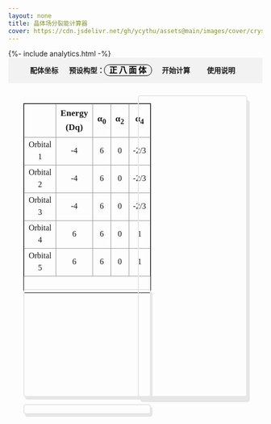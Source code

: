 ```yaml
---
layout: none
title: 晶体场分裂能计算器
cover: https://cdn.jsdelivr.net/gh/ycythu/assets@main/images/cover/crystal tree.jpg
---
```

<!--more-->

<html>
<head>
	{%- include analytics.html -%}
	<meta charset="utf-8">
	<meta name="viewport" content="width=device-width, initial-scale=1">
	<meta name="description" content="在线计算不同对称性下d轨道的的分裂形式，计算本征态的成分并展示轨道等值面图">
	<title>晶体场分裂能计算器</title>
	<link rel="stylesheet" href="https://cdn.bootcdn.net/ajax/libs/font-awesome/6.4.2/css/all.css">
	<script src="https://cdnjs.cloudflare.com/ajax/libs/mathjs/11.11.1/math.min.js" type="text/javascript"></script>
	<script src="https://cdnjs.cloudflare.com/ajax/libs/three.js/r124/three.min.js" type="text/javascript"></script>
	<script src="/assets/js/Detector.js" type="text/javascript"></script>
	<script src="/assets/js/MarchingCubes.js" type="text/javascript"></script>
	<script src="/assets/js/OrbitControls@2.110.3.js" type="text/javascript"></script>
	<style>
		@font-face {
			font-family: LMMath;
			src: url("/assets/fonts/latinmodern-math/latinmodern-math.otf")
		}
		body {
			margin: 0;
		}
		li {
    		display:inline;
        	user-select: none;
		}
		option {
			font-weight: bold;
		}
		table {
			text-align: center;
			width: 100%;
			font-family: LMMath, Cambria Math, Times New Roman;
		}
		dialog {
			max-width: 900px;
		}
		.greyDiv {
			background-color: #f2f2f2;
		}
		.nav {
			display: flex;
			width: 100%;
			max-width: 950px;
			justify-content: space-between;
			margin: 0 auto;
		}
		.nav_left {
			padding-left: 40px;
			line-height: 50px;
			margin: 0;
		}
		.nav_right {
			padding-left: 0;
			padding-right: 40px;
			line-height: 50px;
			margin: 0;
		}
		.selectDiv {
			display: inline-flex;
		}
		.selectDiv select {
			font-weight: bold;
			font-size: medium;
			text-align: center;
			text-align-last: justify;
	  		border: 2px solid #f2f2f2;
	    	outline: 1px solid #000;
	  		vertical-align: middle;
	  		background: transparent;
	  		-webkit-appearance: none;
	  		appearance: none;
	  		border-radius: 10px;
		}
		.mol-container {
			width: 100%;
			height: 100%;
			position: relative;
		}
		.dataTable {
			border: 1px solid #000;
		}
		.dataTable td {
			border: 1px solid #999;
		}
		#resultsTable {
			height: 100%;
			line-height: 1.5rem;
		}
		#resultsTable thead {
			user-select: none;
			font-weight: bold;
			line-height: 1.8rem;
			font-size: 1.1rem;
		}
		.mathFont {
			font-family: LMMath, Cambria Math, Times New Roman;
		}
		.container {
			display: flex;
			flex-wrap: wrap;
			flex-direction: row;
			justify-content: space-evenly;
			/*height: 480px;*/
			max-width: 950px;
			margin: .5rem auto 0;
			padding: 1rem;
		}
		.infoDiv {
			display: flex;
			flex-wrap: wrap;
			flex-direction: column;
			justify-content: space-evenly;
			margin-bottom: 15px;
		}
		@media (min-width: 0) {
			.infoDiv {
				width: 100%;
			}
			.axesDiv {
				width: 100%;
			}
		}
		@media (min-width: 800px) {
			.infoDiv {
				width: 45%;
			}
			.axesDiv {
				width: 45%;
			}
		}
		.axesDiv {
			/*margin: 10px 10px 10px 5px;
			height: 100%;
			flex: 1 auto 0;*/
			margin-bottom: 20px;
			border: 2px solid #e6e6e6;
			box-shadow: 5px 10px #e6e6e6;
			border-radius: 5px;
		}
		.resultsTableDiv{
			/*flex-grow: 0.5;*/
		}
		.resultsEnergyDiv {
			display: flex;
			flex-wrap: wrap;
			flex-direction: row;
			justify-content: space-between;
			flex-grow: 1;
			margin-top: .5rem;
			align-items: center;
		}
		#highlightInfo {
			font-weight: bold;
			border: 2px solid #e6e6e6;
			border-radius: 5px;
    		box-shadow: 3px 5px #e6e6e6;
    		/*height: 250px;*/
    		width: calc(100% - 1rem);
    		padding: 0.5rem;
    		margin-bottom: 5px;
		}
		#svg {
			border: 2px solid #e6e6e6;
			border-radius: 5px;
    		box-shadow: 3px 5px #e6e6e6;
			padding: 0.5rem;
			width: calc(100% - 1rem);
		}
	</style>
</head>
<body>
	<h1 style="display: none;">晶体场分裂能计算器</h1>
	<div class="greyDiv"><div class="nav">
		<ul class="nav_left">
			<li onclick="openCoordinatesDialog()" title="手动修改配体坐标"><nobr><i class="fas fa-table"></i><b>&nbsp;配体坐标</b>&emsp;</nobr></li>
			<li title="选择预设几何构型"><nobr><i class="fa-solid fa-cubes"></i><b>&nbsp;预设构型：</b><div class="selectDiv"><select id="selectGeometry" onchange="setGeometry(this.value)">
				<option value="custom">&nbsp;自定义&nbsp;</option>
				<option value="linear">&nbsp;直线型&nbsp;</option>
				<option value="triangle">&nbsp;正三角型&nbsp;</option>
				<option value="square planar">&nbsp;平面四方型&nbsp;</option>
				<option value="tetrahedron">&nbsp;正四面体&nbsp;</option>
				<option value="triangular bipyramid">&nbsp;三角双锥&nbsp;</option>
				<option value="octahedron" selected>&nbsp;正八面体&nbsp;</option>
				<option value="pentagonal bipyramidal">&nbsp;五角双锥&nbsp;</option>
				<option value="cubic">&nbsp;立方体&nbsp;</option>
				<option value="square antiprism">&nbsp;四方反棱柱&nbsp;</option>
			</select></div>&emsp;</nobr></li>
			<li onclick="calculate()" title="开始计算晶体场分离能"><nobr><i class="fa-solid fa-calculator"></i><b>&nbsp;开始计算</b></nobr></li>
		</ul>
		<ul class="nav_right">
			<li onclick="openInstructionDialog()" title="点击查看使用说明"><nobr><i class="fa-solid fa-circle-info"></i><b>&nbsp;使用说明</b>&emsp;</nobr></li>
		</ul>
	</div></div>
	<dialog id="coordinatesDialog"><form method="dialog"><center>
		<p><span>配体数量：</span><input id="coordinatesNumber" type="number" min="0" step="1" value="6" onchange="setCoordinatesNumber(this.value)" /></p>
		<p>
			<table class="dataTable" id="coordinatesTable">
				<thead><tr><td>方位角</td><td>极角</td></tr></thead>
				<tbody>
					<tr><td contentEditable="true">0</td><td contentEditable="true">0</td></tr>
					<tr><td contentEditable="true">0</td><td contentEditable="true">pi</td></tr>
					<tr><td contentEditable="true">0</td><td contentEditable="true">pi/2</td></tr>
					<tr><td contentEditable="true">pi/2</td><td contentEditable="true">pi/2</td></tr>
					<tr><td contentEditable="true">pi</td><td contentEditable="true">pi/2</td></tr>
					<tr><td contentEditable="true">3pi/2</td><td contentEditable="true">pi/2</td></tr>
				</tbody>
			</table>
		</p>
		<div>
      		<button value="0">Cancel</button>
      		<button value="1">Confirm</button>
    	</div>
    </center></form></dialog>
    <div class="container">
  		<div class="infoDiv">
  			<div class="resultsTableDiv">
  				<table class="dataTable" id="resultsTable">
    				<thead><tr><td></td><td>Energy (Dq)</td><td>&alpha;<sub>0</sub></td><td>&alpha;<sub>2</sub></td><td>&alpha;<sub>4</sub></td></tr></thead>
    				<tbody>
    					<tr id="orbitalTr1"><td title="点击显示轨道详细信息" style="user-select: none;" onclick="highlightorbital(1)">Orbital 1</td><td>-4</td><td>6</td><td>0</td><td>-2/3</td></tr>
    					<tr id="orbitalTr2"><td title="点击显示轨道详细信息" style="user-select: none;" onclick="highlightorbital(2)">Orbital 2</td><td>-4</td><td>6</td><td>0</td><td>-2/3</td></tr>
    					<tr id="orbitalTr3"><td title="点击显示轨道详细信息" style="user-select: none;" onclick="highlightorbital(3)">Orbital 3</td><td>-4</td><td>6</td><td>0</td><td>-2/3</td></tr>
    					<tr id="orbitalTr4"><td title="点击显示轨道详细信息" style="user-select: none;" onclick="highlightorbital(4)">Orbital 4</td><td>6</td><td>6</td><td>0</td><td>1</td></tr>
    					<tr id="orbitalTr5"><td title="点击显示轨道详细信息" style="user-select: none;" onclick="highlightorbital(5)">Orbital 5</td><td>6</td><td>6</td><td>0</td><td>1</td></tr>
    				</tbody>
    			</table>
  			</div>
  			<div class="resultsEnergyDiv" id="resultsEnergy">
  				<!--<canvas id="canvas"></canvas>-->
  				<svg id="svg" version="1.0" xmlns="http://www.w3.org/2000/svg" width="300px" height="250px" viewBox="0 0 240 200"></svg>
  				<p id="highlightInfo"></p>
  				<!--<path fill="#f70" d="M0 0 h 3.375 V 14.5 h 0.75 V 0 h 3.375 V 18 h -2 V 24 h -3.5 v -6 h -2 L 0 0 M8.25 0 h 7.5 v 9 h -3.375 v -5 h -0.75 V 20 h 0.75 V 9.5 h 3.375 V 24 h -7.5 L 8.25 0 M16.5 0 h 3.375 V 14.5 h 0.75 V 0 h 3.375 V 18 h -2 V 24 h -3.5 v -6 h -2 L 16.5 0"/>-->
  			</div>
  		</div>
  		<div class="axesDiv" id="axesDiv">
  			<div id="molViewDiv"></div>
  		</div>
    </div>
    <dialog id="instructionDialog"><form method="dialog">
		<h3 style="text-align: center;">使用说明</h3>
		<p><h4>功能介绍：</h4>本页面可用于计算不同配位构型下晶体场理论所描述的 <span class="mathFont">d</span> 轨道的分裂情况，计算过程假设配体完全相同且距离中心原子距离相同。</p>
		<p><h4>使用方法：</h4><table style="text-align: left;">
			<tr><td>①点击【配体坐标】可查看并修改所有配体在球坐标系下的坐标，页面右侧（或下方）的可视化区会显示当前配位构型。</td></tr>
			<tr><td>②点击【预设构型】可在下拉菜单中选择页面预先配置完成的常见构型，包括直线型、正四面体、正八面体等。</td></tr>
			<tr><td>③点击【开始计算】即可计算当前构型下晶体场理论所描述的 <span class="mathFont">d</span> 轨道分裂情况。</td></tr>
			<tr><td>④计算结束后页面左上角的表格会显示（更新）每条轨道的详细信息，同时表格下方会显示（更新）能量分裂情况。</td></tr>
			<tr><td>⑤点击表格第一列的轨道编号会在表格下方坐标区中以红色高亮显示对应轨道，并且显示（更新）此轨道的详细信息（包括能量与轨道组成成分等），而且在可视化区域也会显示此轨道的等值面。</td></tr>
		</table></p><!--①②③④⑤⑥⑦⑧⑨⑩-->
		<div style="text-align: center;">
      		<button><i class="fa-regular fa-circle-xmark"></i>&nbsp;关闭窗口</button>
    	</div>
    </form></dialog>
</body>
<script type="text/javascript">
	var scene, camera, renderer, controls;
	var energyRational, energyFloat, orbital, coefficient, orbitalPosition;
	var points = [];
	var isovalue = 0.01, pos_color = 0x9370DB, neg_color = 0xEEE9E9;
	var calculateComplete = false;
	var objArray = [],  meshArray = [];
	var dOrbitalData = [], eigenOrbitalData = [];
	var resolution = 32, axisMin = -15, axisRange = 30;
	var coordinatesDialog = document.getElementById("coordinatesDialog");
	var instructionDialog = document.getElementById("instructionDialog");
	var tableMemory = document.getElementById("coordinatesTable").innerHTML;
	initScene();
	showMol();
	animate();
	genGrid();
	var threeCanvas = document.getElementById("axesDiv").querySelector("canvas");
	threeCanvas.style.outline = "none";

	if (typeof coordinatesDialog.showModal !== "function") {
  		coordinatesDialog.hidden = true;
  	}
  	if (typeof instructionDialog.showModal !== "function") {
  		instructionDialog.hidden = true;
  	}

  	coordinatesDialog.addEventListener("close", () => {
  		if (coordinatesDialog.returnValue == 1)
  			updateCoordinatesTable();
  		else {
  			var table = document.getElementById("coordinatesTable");
  			table.innerHTML = tableMemory;
  			document.getElementById("coordinatesNumber").value = table.getElementsByTagName("tr").length - 1;
  		}
	});

	window.onresize = function() {
		//setCanvasSize();
		//ctx.font = "1rem LMMath";
		var canvasWidth = document.getElementById("axesDiv").clientWidth, canvasHeight = document.getElementById("axesDiv").clientHeight;
		renderer.setSize(canvasWidth, canvasHeight);
		camera.aspect = canvasWidth / canvasHeight;
		camera.updateProjectionMatrix();
	}

	function initScene() {
		scene = new THREE.Scene();
		var canvasWidth = document.getElementById("axesDiv").clientWidth, canvasHeight = document.getElementById("axesDiv").clientHeight;
		var viewAngle = 45, aspect = canvasWidth / canvasHeight, near = 0.1, far = 20000;
		camera = new THREE.PerspectiveCamera(viewAngle, aspect, near, far);
		scene.add(camera);
		camera.position.set(30,0,10);
		camera.lookAt(scene.position);
		if (Detector.webgl)
			renderer = new THREE.WebGLRenderer({antialias:true});
		else
			renderer = new THREE.CanvasRenderer();
		renderer.setSize(canvasWidth, canvasHeight);
		renderer.localClippingEnabled = true;
		renderer.setClearColor(0xffffff, 1);
		document.getElementById('molViewDiv').appendChild(renderer.domElement);
		controls = new THREE.OrbitControls(camera, renderer.domElement);
		controls.enablePan = false;
		const ambientLight = new THREE.AmbientLight(0x404040);
		scene.add(ambientLight);
		const directionalLight = new THREE.DirectionalLight(0xffffff, 0.75);
		directionalLight.position.set(1, 1, 1);
		scene.add(directionalLight);
		var centerGeometry = new THREE.SphereGeometry(1.5, 32, 16);
		var centerMaterial = new THREE.MeshPhongMaterial({color: 0xff7a60});
		var centerSphere = new THREE.Mesh(centerGeometry, centerMaterial);
		scene.add(centerSphere);
	}

	function animate() {
		requestAnimationFrame(animate);
		renderer.render(scene, camera);
		controls.update();
	}

	function displayOrbital(orbitalIndex) {
		if (dOrbitalData.length == 0)
			for (let index = 0; index < 5; index++)
				calcOrbitalWFN(index);
		if (eigenOrbitalData.length == 0)
			eigenOrbitalData = math.multiply(math.transpose(orbital), dOrbitalData);
		meshArray.push(Isosurface(points, eigenOrbitalData[orbitalIndex], isovalue, pos_color));
		meshArray.push(Isosurface(points, eigenOrbitalData[orbitalIndex],-isovalue, neg_color));
	}

	function calcOrbitalWFN(index) {
		dOrbitalData[index] = [];
		var angular;
		for (var k = 0; k < resolution; k++)
			for (var j = 0; j < resolution; j++)
				for (var i = 0; i < resolution; i++) {
					var x = axisMin + axisRange * i / (resolution - 1);
					var y = axisMin + axisRange * j / (resolution - 1);
					var z = axisMin + axisRange * k / (resolution - 1);
					var r = math.sqrt(x * x + y * y + z * z);
					var radial = 2 * math.sqrt(2) / (27 * math.sqrt(5) * math.sqrt(27)) * math.exp(-r / 3);
					switch (index) {
						case 0:
							angular = math.sqrt(15 / Math.PI) / 4 * (x * x - y * y);
							break;
						case 1:
							angular = math.sqrt(15 / Math.PI) / 2 * (x * z);
							break;
						case 2:
							angular = math.sqrt(5 / Math.PI) / 4 * (2 * z * z - x * x - y * y);
							break;
						case 3:
							angular = math.sqrt(15 / Math.PI) / 2 * (y * z);
							break;
						case 4:
							angular = math.sqrt(15 / Math.PI) / 2 * (x * y);
							break;
					}
					dOrbitalData[index].push(radial * angular);
				}
	}

	function genGrid() {
		for (var k = 0; k < resolution; k++)
			for (var j = 0; j < resolution; j++)
				for (var i = 0; i < resolution; i++) {
					var x = axisMin + axisRange * i / (resolution - 1);
					var y = axisMin + axisRange * j / (resolution - 1);
					var z = axisMin + axisRange * k / (resolution - 1);
					points.push(new THREE.Vector3(x / 2, y / 2, z / 2));
				}
	}

	function Isosurface(points, values, isovalue, isocolor) {
		var geometry = MarchingCubes(points, values, isovalue);
		var colorMaterial =  new THREE.MeshPhongMaterial({color: isocolor, side: THREE.DoubleSide, transparent: true, opacity: 0.5});
		var mesh = new THREE.Mesh(geometry, colorMaterial);
		scene.add(mesh);
		return mesh
	}

	function showMol() {
		var simpleGeometry = new THREE.SphereGeometry(1, 32, 16);
		var simpleMaterial = new THREE.MeshPhongMaterial({color: 0xcccccc});

		for (let index = 0; index < objArray.length; index++)
			scene.remove(objArray[index]);
		objArray = [];
		scene.remove(meshArray[0]);
		scene.remove(meshArray[1]);
		meshArray = [];

		var coordinatesArray = math.transpose(table2array());
		var phi = coordinatesArray[0];
		var theta = coordinatesArray[1];
		var cartesianArray = math.multiply(7.5, math.transpose([math.dotMultiply(math.map(theta, math.sin), math.map(phi, math.cos)), math.dotMultiply(math.map(theta, math.sin), math.map(phi, math.sin)), math.map(theta, math.cos)]));

		for (let index = 0; index < cartesianArray.length; index++) {
			objArray.push(new THREE.Mesh(simpleGeometry, simpleMaterial));
			objArray[objArray.length - 1].position.set(cartesianArray[index][0], cartesianArray[index][1], cartesianArray[index][2]);
			scene.add(objArray[objArray.length - 1]);
			objArray.push(createCylinder([cartesianArray[index][0], cartesianArray[index][1], cartesianArray[index][2]]));
			scene.add(objArray[objArray.length - 1]);
		}
	}

	function createCylinder(directionArray) {
		var cylinderGeometry = new THREE.CylinderGeometry(0.3, 0.3, 7.5, 32, 1);
		var cylinder = new THREE.Mesh(cylinderGeometry, new THREE.MeshPhongMaterial({color: 0xeee9e9}));
    	var normalizedDirectionArray = math.divide(directionArray, 7.5);
    	var directionVector = new THREE.Vector3(normalizedDirectionArray[0], normalizedDirectionArray[1], normalizedDirectionArray[2]);
    	cylinder.quaternion.setFromUnitVectors(new THREE.Vector3(0, 1, 0), directionVector);
    	cylinder.position.set(directionArray[0] / 2, directionArray[1] / 2, directionArray[2] / 2);
    	return cylinder;
	}

	function openCoordinatesDialog() {
		if (typeof coordinatesDialog.showModal === "function") {
    		coordinatesDialog.showModal();
    		tableMemory = document.getElementById("coordinatesTable").innerHTML;
  		}
  		else {
    		alert("Sorry, the <dialog> API is not supported by this browser.");
  		}
	}

	function openInstructionDialog() {
		if (typeof instructionDialog.showModal === "function") {
    		instructionDialog.showModal();
  		}
  		else {
    		alert("Sorry, the <dialog> API is not supported by this browser.");
  		}
	}

	function draworbital(energy) {
		var allOrbitalEnergy = energy;
		var energy_class = energy.reduce((obj, num) => [obj[num] = obj[num] || [], obj[num].push(num), obj][2], {});
		energy = Object.keys(energy_class);
		var range = Math.max(...energy) - Math.min(...energy);
		var svg = document.getElementById("svg");
		var text = '';
		orbitalPosition = Array(5);

		text += '<path id=\"axis\" stroke=\"black\" stroke-width=\"2\" d=\"M20 12 L20 200\"/>';
		text += '<polygon id=\"arrow\" points=\"16,12 24,12 20,0\" fill=\"black\" stroke=\"none\"/>'
		var yZero = 40 + 140 * Math.max(...energy) / range;
		text += '<path id=\"zero\" stroke=\"black\" stroke-width=\"2\" stroke-dasharray=\"5, 5\" d=\"M5 ' + yZero.toString() + ' l220 0\" />';
		for (let index = 0; index < energy.length; index ++) {
			var orbitalEnergy = Number(energy[index]);
			var energy_num = energy_class[orbitalEnergy].length;
			var y = 40 + 140 * (Math.max(...energy) - orbitalEnergy) / range;
			switch (energy_num) {
			case 1:
				let orbitalIndex11 = allOrbitalEnergy.indexOf(orbitalEnergy);
				text += '<path id=\"Orbital' + (orbitalIndex11 + 1).toString() + '\" stroke=\"black\" stroke-width=\"2\" stroke-linecap=\"round\" d=\"M100 ' + y.toString() + ' l30 0\" />';
				orbitalPosition[orbitalIndex11] = [100, y];
				break;
			case 2:
				let orbitalIndex21 = allOrbitalEnergy.indexOf(orbitalEnergy);
				text += '<path id=\"Orbital' + (orbitalIndex21 + 1).toString() + '\" stroke=\"black\" stroke-width=\"2\" stroke-linecap=\"round\" d=\"M75 ' + y.toString() + ' l30 0\" />';
				orbitalPosition[orbitalIndex21] = [75, y];
				let orbitalIndex22 = allOrbitalEnergy.indexOf(orbitalEnergy, orbitalIndex21 + 1);
				text += '<path id=\"Orbital' + (orbitalIndex22 + 1).toString() + '\" stroke=\"black\" stroke-width=\"2\" stroke-linecap=\"round\" d=\"M125 ' + y.toString() + ' l30 0\" />';
				orbitalPosition[orbitalIndex22] = [125, y];
				break;
			case 3:
				let orbitalIndex31 = allOrbitalEnergy.indexOf(orbitalEnergy);
				text += '<path id=\"Orbital' + (orbitalIndex31 + 1).toString() + '\" stroke=\"black\" stroke-width=\"2\" stroke-linecap=\"round\" d=\"M50 ' + y.toString() + ' l30 0\" />';
				orbitalPosition[orbitalIndex31] = [50, y];
				let orbitalIndex32 = allOrbitalEnergy.indexOf(orbitalEnergy, orbitalIndex31 + 1);
				text += '<path id=\"Orbital' + (orbitalIndex32 + 1).toString() + '\" stroke=\"black\" stroke-width=\"2\" stroke-linecap=\"round\" d=\"M100 ' + y.toString() + ' l30 0\" />';
				orbitalPosition[orbitalIndex32] = [100, y];
				let orbitalIndex33 = allOrbitalEnergy.indexOf(orbitalEnergy, orbitalIndex32 + 1);
				text += '<path id=\"Orbital' + (orbitalIndex33 + 1).toString() + '\" stroke=\"black\" stroke-width=\"2\" stroke-linecap=\"round\" d=\"M150 ' + y.toString() + ' l30 0\" />';
				orbitalPosition[orbitalIndex33] = [150, y];
				break;
			}
		}
		svg.innerHTML = text;
	}

	function draworbitalInfo(index) {
		var info = document.getElementById("highlightInfo");
		if (energyRational[index].includes('/'))
			text1 = "轨道能量：<br><table><tr><td>" + energyRational[index] + " Dq</td></tr><tr><td>≈ " + energyFloat[index] + " Dq</td></tr></table>";
		else
			text1 = "轨道能量：<br><table><tr><td>" + energyRational[index] + " Dq</td></tr></table>";
		var orbital_coefficient = math.transpose(orbital)[index];
		var orbital_basis = ["% d<sub>x<sup>2</sup>−y<sup>2</sup></sub>", "% d<sub>xz</sub>", "% d<sub>z<sup>2</sup>", "% d<sub>yz</sub>", "% d<sub>xy</sub>"];
		var text2 = "<br><table>"
		for (let orbital_index = 0; orbital_index < 5; orbital_index++) {
			if (orbital_coefficient[orbital_index] == 0)
				continue;
			text2 += "<tr><td>" + (100 * orbital_coefficient[orbital_index] ** 2).toFixed(1) + orbital_basis[orbital_index] + "</td></tr>";
		}
		text2 += "</table>"
		info.innerHTML = text1 + "<br>轨道成分：" + text2;
	}

  	function highlightorbital(index) {
  		if (!calculateComplete)
			return;
  		var tr = document.getElementById('orbitalTr' + index);
  		var flg = tr.style.backgroundColor == '';
  		var orbital;
  		var svg = document.getElementById("svg");
  		for (var nIndex = 1; nIndex <= 5; nIndex++) {
  			tr = document.getElementById('orbitalTr' + nIndex);
  			tr.style.backgroundColor = '';
  			tr.style.fontWeight = '';
  			orbital = svg.querySelector('#Orbital' + nIndex);
  			newText = orbital.outerHTML.replace('red', 'black');
  			newText = newText.replace('stroke-width=\"4\"', 'stroke-width=\"2\"');
  			orbital.outerHTML = newText;
  			scene.remove(meshArray[0]);
  			scene.remove(meshArray[1]);
  			meshArray = [];
  		}
  		tr = document.getElementById('orbitalTr' + index);
  		svg = document.getElementById("svg");
  		orbital = svg.querySelector('#Orbital' + index);
  		if (flg) {
  			tr.style.backgroundColor = '#e6e6e6';
  			tr.style.fontWeight = 'bold';
  			draworbitalInfo(index - 1);
  			newText = orbital.outerHTML.replace('black', 'red');
  			newText = newText.replace('stroke-width=\"2\"', 'stroke-width=\"4\"');
  			orbital.outerHTML = newText;
  			displayOrbital(index - 1);
  		}
  	}

	function updateCoordinatesTable() {
		//coordinatesArray = math.transpose(table2array());
		if (document.getElementById("coordinatesTable").innerHTML == tableMemory)
			return;
		document.getElementById("selectGeometry").options[0].selected = true;
		calculateComplete = false;
        showMol();
	}

	function setCoordinatesNumber(newValue) {
		var table = document.getElementById("coordinatesTable");
		var oldValue = table.rows.length - 1;
		if (newValue > oldValue) {
			for (let i = oldValue; i < newValue; i++) {
				var row =  table.insertRow(i + 1);
				row.innerHTML = "<td contentEditable=\"true\">0</td><td contentEditable=\"true\">0</td>";
			}
		}
		else {
			for (let i = oldValue; i > newValue; i--)
				table.deleteRow(i);
		}
		showMol();
	}

	function setGeometry(geometry) {
		switch (geometry) {
			case 'custom':
				break;
			case 'linear':
				fillTable(2, ['0','0','0','pi']);
				break;
			case 'triangle':
				fillTable(3, ['0', 'pi/2', '2*pi/3', 'pi/2', '4*pi/3', 'pi/2']);
				break;
			case 'square planar':
				fillTable(4, ['0', 'pi/2', 'pi/2', 'pi/2', 'pi', 'pi/2', '3*pi/2', 'pi/2']);
				break;
			case 'tetrahedron':
				fillTable(4, ['0', 'acos(sqrt(1/3))', 'pi', 'acos(sqrt(1/3))', '3*pi/2', 'acos(-sqrt(1/3))', 'pi/2', 'acos(-sqrt(1/3))']);
				break;
			case 'triangular bipyramid':
				fillTable(5, ['0', '0', '0', 'pi', '0', 'pi/2', '2*pi/3', 'pi/2', '4*pi/3', 'pi/2']);
				break;
			case 'octahedron':
				fillTable(6, ['0', '0', '0', 'pi', '0', 'pi/2', 'pi/2', 'pi/2', 'pi', 'pi/2', '3*pi/2', 'pi/2']);
				break;
			case 'pentagonal bipyramidal':
				fillTable(7, ['0', '0', '0', 'pi', '0', 'pi/2', '2*pi/5', 'pi/2', '4*pi/5', 'pi/2', '6*pi/5', 'pi/2', '8*pi/5', 'pi/2']);
				break;
			case 'cubic':
				fillTable(8, ['0', 'asin(sqrt(2/3))', 'pi/2', 'asin(sqrt(2/3))', 'pi', 'asin(sqrt(2/3))', '3*pi/2', 'asin(sqrt(2/3))', '0', 'pi-asin(sqrt(2/3))', 'pi/2', 'pi-asin(sqrt(2/3))', 'pi', 'pi-asin(sqrt(2/3))', '3*pi/2', 'pi-asin(sqrt(2/3))']);
				break;
			case 'square antiprism':
				fillTable(8, ['0', 'asin(sqrt(2/3))', 'pi/2', 'asin(sqrt(2/3))', 'pi', 'asin(sqrt(2/3))', '3*pi/2', 'asin(sqrt(2/3))', 'pi/4', 'pi-asin(sqrt(2/3))', '3*pi/4', 'pi-asin(sqrt(2/3))', '5*pi/4', 'pi-asin(sqrt(2/3))', '7*pi/4', 'pi-asin(sqrt(2/3))']);
				break;
		}
		showMol();
		calculateComplete = false;
	}

	function fillTable(number, coordinates) {
		document.getElementById("coordinatesNumber").value = number;
		setCoordinatesNumber(number);
		var table = document.getElementById("coordinatesTable");
		for (let row_index = 1; row_index <= number; row_index++) {
			table.rows[row_index].cells[0].innerHTML = coordinates[2 * row_index - 2];
			table.rows[row_index].cells[1].innerHTML = coordinates[2 * row_index - 1];
		}
	}

	function table2array() {
		var array = Array();
		var table = document.getElementById("coordinatesTable");
		var row_number = table.rows.length - 1;
		for (let row_index = 1; row_index <= row_number; row_index++)
				array[row_index - 1] = [math.evaluate(table.rows[row_index].cells[0].innerHTML), math.evaluate(table.rows[row_index].cells[1].innerHTML)];
  		return array;
	}

	function showResult(energy, coefficient, number) {
		var table = document.getElementById("resultsTable");
		for (let index = 1; index <= 5; index++) {
			table.rows[index].cells[1].innerHTML = energy[index - 1];
			table.rows[index].cells[2].innerHTML = number.toString();
			table.rows[index].cells[3].innerHTML = coefficient[index - 1][0];
			table.rows[index].cells[4].innerHTML = coefficient[index - 1][1];
		}
	}

	function calculate() {
		eigenOrbitalData = [];
		var coordinatesArray = math.transpose(table2array());
		var phi = coordinatesArray[0];
		var theta = coordinatesArray[1];
		var cos_phi = math.map(phi, math.cos);
		var cos_theta = math.map(theta, math.cos);
		var cos_theta_square = math.dotPow(math.map(theta, math.cos), 2);
		var sin_theta = math.map(theta, math.sin);

		var number = phi.length;
		var b = [[12],[1]];
		var c = [[6],[1]];

		{
		let D_00_m = [new Array(number).fill(0), new Array(number).fill(0)];
		let D_20_m = math.multiply(b, Array(math.subtract(math.multiply(3, cos_theta_square), 1)));
        let D_40_m = math.multiply(c, Array(math.add(math.subtract(math.multiply(35/3, math.dotPow(cos_theta,4)), math.multiply(10, cos_theta_square)),1)));
        let D_21_m = math.multiply(b, Array(math.dotMultiply(math.dotMultiply(sin_theta, cos_theta), cos_phi)));
        let D_22_m = math.multiply(b, Array(math.dotMultiply(sin_theta, math.map(math.multiply(2, phi), math.cos))));
        let D_41_m = math.multiply(c, Array(math.dotMultiply(math.dotMultiply(math.dotMultiply(sin_theta, cos_theta), math.subtract(math.multiply(7/3, cos_theta_square), 1)), cos_phi)));
        let D_42_m = math.multiply(c, Array(math.dotMultiply(math.dotMultiply(math.dotPow(sin_theta, 2), math.subtract(math.multiply(7, cos_theta_square), 1)), math.map(math.multiply(2, phi), math.cos))));
        let D_43_m = math.multiply(c, Array(math.dotMultiply(math.dotMultiply(math.dotPow(sin_theta, 3), cos_theta), math.map(math.multiply(3, phi), math.cos))));
        let D_44_m = math.multiply(c, Array(math.dotMultiply(math.dotPow(sin_theta, 4), math.map(math.multiply(4, phi), math.cos))));
        let G_21_m = math.dotMultiply(b, Array(math.dotMultiply(math.dotMultiply(sin_theta, cos_theta), math.map(math.multiply(2, phi), math.sin))));
        let G_22_m = math.dotMultiply(b, Array(math.dotMultiply(math.dotPow(sin_theta, 2), math.map(math.multiply(2, phi), math.sin))));
        let G_41_m = math.multiply(c, Array(math.dotMultiply(math.dotMultiply(math.dotMultiply(sin_theta, cos_theta), math.subtract(math.multiply(7/3, cos_theta_square), 1)), math.map(phi, math.sin))));
        let G_42_m = math.multiply(c, Array(math.dotMultiply(math.dotMultiply(math.dotPow(sin_theta, 2), math.subtract(math.multiply(7, cos_theta_square), 1)), math.map(math.multiply(2, phi), math.sin))));
        let G_43_m = math.multiply(c, Array(math.dotMultiply(math.dotMultiply(math.dotPow(sin_theta, 3), cos_theta), math.map(math.multiply(3, phi), math.sin))));
        let G_44_m = math.multiply(c, Array(math.dotMultiply(math.dotPow(sin_theta, 4), math.map(math.multiply(4, phi), math.sin))));

        var D_00 = math.sum(D_00_m, 1);
        var D_20 = math.sum(D_20_m, 1);
        var D_40 = math.sum(D_40_m, 1);
        var D_21 = math.sum(D_21_m, 1);
        var D_22 = math.sum(D_22_m, 1);
        var D_41 = math.sum(D_41_m, 1);
        var D_42 = math.sum(D_42_m, 1);
        var D_43 = math.sum(D_43_m, 1);
        var D_44 = math.sum(D_44_m, 1);
        var G_21 = math.sum(G_21_m, 1);
        var G_22 = math.sum(G_22_m, 1);
        var G_41 = math.sum(G_41_m, 1);
        var G_42 = math.sum(G_42_m, 1);
        var G_43 = math.sum(G_43_m, 1);
        var G_44 = math.sum(G_44_m, 1);
    	}

    	var H_11 = math.add(math.add(math.subtract(D_00, math.divide(D_20, 7)), math.divide(D_40, 56)), math.multiply(5/24, D_44));
        var H_12 = math.add(math.subtract(math.multiply(3/7, D_21), math.multiply(5/28, D_41)), math.multiply(5/12, D_43));
        var H_13 = math.subtract(math.multiply(5*math.sqrt(3)/84, D_42), math.multiply(math.sqrt(3)/7, D_22));
        var H_14 = math.subtract(math.add(math.multiply(5/28, G_41), math.multiply(5/12, G_43)), math.multiply(3/7, G_21));
        var H_15 = math.multiply(5/24, G_44);
        var H_22 = math.add(math.add(math.subtract(math.add(D_00, math.divide(D_20, 14)), math.divide(D_40, 14)), math.multiply(3/14, D_22)), math.multiply(5/42, D_42));
        var H_23 = math.add(math.multiply(math.sqrt(3)/7, D_21), math.multiply(5*math.sqrt(3)/14, D_41));
        var H_24 = math.add(math.multiply(3/14, G_22), math.multiply(5/42, G_42));
        var H_25 = math.add(math.subtract(math.multiply(3/7, G_21), math.multiply(5/28, G_41)), math.multiply(5/12, G_43));
        var H_33 = math.add(math.add(D_00, math.divide(D_20, 7)), math.multiply(3/28, D_40));
        var H_34 = math.add(math.multiply(math.sqrt(3)/7, G_21), math.multiply(5*math.sqrt(3)/14, G_41));
        var H_35 = math.subtract(math.multiply(5*math.sqrt(3)/84, G_42), math.multiply(math.sqrt(3)/7, G_22));
        var H_44 = math.subtract(math.subtract(math.subtract(math.add(D_00, math.divide(D_20, 14)), math.divide(D_40, 14)), math.multiply(3/14, D_22)), math.multiply(5/42, D_42));
        var H_45 = math.subtract(math.subtract(math.multiply(3/7, D_21), math.multiply(5/28, D_41)), math.multiply(5/12, D_43));
        var H_55 = math.subtract(math.add(math.subtract(D_00, math.divide(D_20, 7)), math.divide(D_40, 56)), math.multiply(5/24, D_44));

        var Hamilton = Array(Array(), Array());
        Hamilton[0] = [[H_11[0], H_12[0], H_13[0], H_14[0], H_15[0]], [H_12[0], H_22[0], H_23[0], H_24[0], H_25[0]], [H_13[0], H_23[0], H_33[0], H_34[0], H_35[0]], [H_14[0], H_24[0], H_34[0], H_44[0], H_45[0]], [H_15[0], H_25[0], H_35[0], H_45[0], H_55[0]]];
        Hamilton[1] = [[H_11[1], H_12[1], H_13[1], H_14[1], H_15[1]], [H_12[1], H_22[1], H_23[1], H_24[1], H_25[1]], [H_13[1], H_23[1], H_33[1], H_34[1], H_35[1]], [H_14[1], H_24[1], H_34[1], H_44[1], H_45[1]], [H_15[1], H_25[1], H_35[1], H_45[1], H_55[1]]];
        console.log(Hamilton[0]);
        var energy = [math.eigs(Hamilton[0]), math.eigs(Hamilton[1]).values];
        orbital = energy[0].vectors;
        energy[0] = energy[0].values;
        energyFloat = math.round(energy[0], 4);
        draworbital(energyFloat);
        coefficient = math.multiply(math.transpose(energy), [[1/6, -1/6], [-1, 2]]);
        coefficient = rats2(math.round(coefficient, 15));
        energyRational = rats1(math.re(energy[0]));
        showResult(energyRational, coefficient, number);
        calculateComplete = true;
        console.log(orbital, energy[0]);
	}

	function rats1(array) {
		array.forEach(function (item, index) {
			var rn = rat(item);
			if (rn[1] == 1) {
				array[index] = rn[0].toString();
			}
			else {
				array[index] = rn[0].toString() + '/' + rn[1].toString();
			}
		})
		return array;
	}

	function rats2(array) {
		array.forEach(function (child, index) {
			child.forEach(function (item, index) {
				var rn = rat(item);
				if (rn[1] == 1) {
					child[index] = rn[0].toString();
				}
				else {
					child[index] = rn[0].toString() + '/' + rn[1].toString();
				}
			})
		})
		return array;
	}

	function rat(x, tol = 1e-6, max_cycle = 20) {
    	tol = Math.abs(tol * x);
    	var num = x;
    	var C = [[1, 0], [0, 1]];
    	var d = Array();
    	for (let index = 0; index < max_cycle; index++) {
    	    d[index] = Math.round(x);
    	    if (isFinite(x)) {
    	        x = x - d[index];
    	        C = math.transpose([math.transpose(math.multiply(C, [[d[index]], [1]]))[0], math.transpose(C)[0]]);
    	    }
    	    else {
    	        C = math.transpose([[x, 0], math.transpose(C)[0]]);
    	    }
    	    if (x == 0 || Math.abs(C[0][0] / C[1][0] - num) <= Math.max(tol, Math.abs(num * Number.EPSILON)))
    	        break;
    	    x = 1 / x;
    	}
    	var N = C[0][0] / Math.sign(C[1][0]);
    	var D = Math.abs(C[1][0]);
    	return [N, D];
	}
</script>
</html>